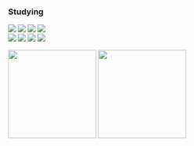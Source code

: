 ### **Studying**
<div align="start">
<img src="https://img.shields.io/badge/html-E34F26?style=flat-square&logo=html5&logoColor=white"/>
<img src="https://img.shields.io/badge/css-1572B6?style=flat-square&logo=css3&logoColor=white"/>
<img src="https://img.shields.io/badge/javascript-F7DF1E?style=flat-square&logo=javascript&logoColor=white"/>
<img src="https://img.shields.io/badge/typescript-3178C6?style=flat-square&logo=typescript&logoColor=white"/> <br/>
<img src="https://img.shields.io/badge/react-61DAFB?style=flat-square&logo=react&logoColor=white"/>
<img src="https://img.shields.io/badge/redux-764ABC?style=flat-square&logo=redux&logoColor=white"/>
<img src="https://img.shields.io/badge/axios-5A29E4?style=flat-square&logo=axios&logoColor=white"/>
<img src="https://img.shields.io/badge/framer-0055FF?style=flat-square&logo=framer&logoColor=white"/>
</div>  
<p>
  <img height="180em" src="https://github-readme-stats.vercel.app/api?username=Gaoridang&show_icons=true&include_all_commits=true&bg_color=transparent&title_color=black&text_color=black">
  <img height="180em" src="https://github-readme-stats.vercel.app/api/top-langs/?username=Gaoridang&layout=compact&bg_color=transparent&title_color=black&text_color=black">
</p>

<!--
**Gaoridang/Gaoridang** is a ✨ _special_ ✨ repository because its `README.md` (this file) appears on your GitHub profile.

Here are some ideas to get you started:

- 🔭 I’m currently working on ...
- 🌱 I’m currently learning ...
- 👯 I’m looking to collaborate on ...
- 🤔 I’m looking for help with ...
- 💬 Ask me about ...
- 📫 How to reach me: ...
- 😄 Pronouns: ...
- ⚡ Fun fact: ...
-->
